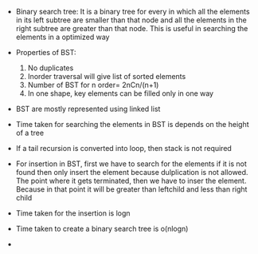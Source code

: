 * Binary search tree: It is a binary tree for every in which all the elements in its left subtree are smaller than that node and all the elements in the right subtree are greater than that node. This is useful in searching the elements in a optimized way

* Properties of BST:
    1. No duplicates
    2. Inorder traversal will give list of sorted elements
    3. Number of BST for n order= 2nCn/(n+1)
    4. In one shape, key elements can be filled only in one way

* BST are mostly represented using linked list

* Time taken for searching the elements in BST is depends on the height of a tree

* If a tail recursion is converted into loop, then stack is not required

* For insertion in BST, first we have to search for the elements if it is not found then only insert the element because dulplication is not allowed. The point where it gets terminated, then we have to inser the element. Because in that point it will be greater than leftchild and less than right child

* Time taken for the insertion is logn

* Time taken to create a binary search tree is o(nlogn)

* 